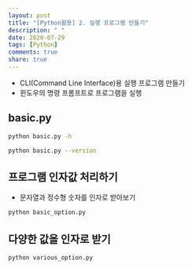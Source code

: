 ```yaml
---
layout: post
title: "[Python활용] 2. 실행 프로그램 만들기"
description: " "
date: 2020-07-29
tags: [Python]
comments: true
share: true
---
```



- CLI(Command Line Interface)용 실행 프로그램 만들기
- 윈도우의 명령 프롬프트로 프로그램을 실행

## basic.py

```bash
python basic.py -h
```

```bash
python basic.py --version
```

## 프로그램 인자값 처리하기

- 문자열과 정수형 숫자를 인자로 받아보기

```bash
python basic_option.py
```

## 다양한 값을 인자로 받기

```bash
python various_option.py
```
